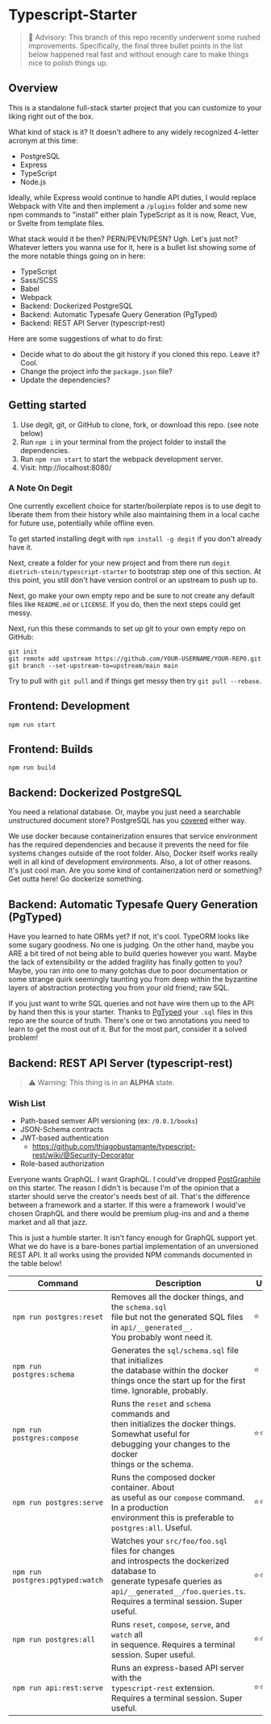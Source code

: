 # Typescript-Starter

> 🚧 Advisory: This branch of this repo recently underwent some rushed improvements. Specifically, the final three bullet points in the list below happened real fast and without enough care to make things nice to polish things up.

## Overview

This is a standalone full-stack starter project that you can customize to your liking right out of the box.

What kind of stack is it? It doesn't adhere to any widely recognized 4-letter acronym at this time:

- PostgreSQL
- Express
- TypeScript
- Node.js

Ideally, while Express would continue to handle API duties, I would replace Webpack with Vite and then implement a `/plugins` folder and some new npm commands to "install" either plain TypeScript as it is now, React, Vue, or Svelte from template files.

What stack would it be then? PERN/PEVN/PESN? Ugh. Let's just not? Whatever letters you wanna use for it, here is a bullet list showing some of the more notable things going on in here:

- TypeScript
- Sass/SCSS
- Babel
- Webpack
- Backend: Dockerized PostgreSQL
- Backend: Automatic Typesafe Query Generation (PgTyped)
- Backend: REST API Server (typescript-rest)

Here are some suggestions of what to do first:

- Decide what to do about the git history if you cloned this repo. Leave it? Cool.
- Change the project info the `package.json` file?
- Update the dependencies?

## Getting started

1. Use degit, git, or GitHub to clone, fork, or download this repo. (see note below)
2. Run `npm i` in your terminal from the project folder to install the dependencies.
3. Run `npm run start` to start the webpack development server.
4. Visit: http://localhost:8080/

### A Note On Degit
One currently excellent choice for starter/boilerplate repos is to use degit to liberate them from their history while also maintaining them in a local cache for future use, potentially while offline even.

To get started installing degit with `npm install -g degit` if you don't already have it.

Next, create a folder for your new project and from there run `degit dietrich-stein/typescript-starter` to bootstrap step one of this section. At this point, you still don't have version control or an upstream to push up to.

Next, go make your own empty repo and be sure to not create any default files like `README.md` or `LICENSE`. If you do, then the next steps could get messy.

Next, run this these commands to set up git to your own empty repo on GitHub:

```
git init
git remote add upstream https://github.com/YOUR-USERNAME/YOUR-REPO.git
git branch --set-upstream-to=upstream/main main
```

Try to pull with `git pull` and if things get messy then try `git pull --rebase`.

## Frontend: Development

```
npm run start
```

## Frontend: Builds

```
npm run build
```

## Backend: Dockerized PostgreSQL

You need a relational database. Or, maybe you just need a searchable unstructured document store? PostgreSQL has you [covered](https://www.postgresql.org/docs/9.5/functions-json.html) either way.

We use docker because containerization ensures that service environment has the required dependencies and because it prevents the need for file systems changes outside of the root folder. Also, Docker itself works really well in all kind of development environments. Also, a lot of other reasons. It's just cool man. Are you some kind of containerization nerd or something? Get outta here! Go dockerize something.

## Backend: Automatic Typesafe Query Generation (PgTyped)

Have you learned to hate ORMs yet? If not, it's cool. TypeORM looks like some sugary goodness. No one is judging. On the other hand, maybe you ARE a bit tired of not being able to build queries however you want. Maybe the lack of extensibility or the added fragility has finally gotten to you? Maybe, you ran into one to many gotchas due to poor documentation or some strange quirk seemingly taunting you from deep within the byzantine layers of abstraction protecting you from your old friend; raw SQL.

If you just want to write SQL queries and not have wire them up to the API by hand then this is your starter. Thanks to [PgTyped](https://pgtyped.dev/) your `.sql` files in this repo are the source of truth. There's one or two annotations you need to learn to get the most out of it. But for the most part, consider it a solved problem!

## Backend: REST API Server (typescript-rest)

> ⚠ Warning: This thing is in an **ALPHA** state.

### Wish List
- Path-based semver API versioning (ex: `/0.0.1/books`)
- JSON-Schema contracts
- JWT-based authentication
  - https://github.com/thiagobustamante/typescript-rest/wiki/@Security-Decorator
- Role-based authorization

Everyone wants GraphQL. I want GraphQL. I could've dropped [PostGraphile](https://www.graphile.org/postgraphile/) on this starter. The reason I didn't is because I'm of the opinion that a starter should serve the creator's needs best of all. That's the difference between a framework and a starter. If this were a framework I would've chosen GraphQL and there would be premium plug-ins and and a theme market and all that jazz.

This is just a humble starter. It isn't fancy enough for GraphQL support yet. What we do have is a bare-bones partial implementation of an unversioned REST API. It all works using the provided NPM commands documented in the table below!

|Command|Description|Utility|
|-------|-----------|-------|
|`npm run postgres:reset`|Removes all the docker things, and the `schema.sql`<br >file but not the generated SQL files in `api/__generated__`.<br /> You probably wont need it.<br />|⭐|
|`npm run postgres:schema`|Generates the `sql/schema.sql` file that initializes<br /> the database within the docker<br /> things once the start up for the first time. Ignorable, probably.<br />|⭐|
|`npm run postgres:compose`|Runs the `reset` and `schema` commands and<br /> then initializes the docker things. Somewhat useful for<br /> debugging your changes to the docker<br /> things or the schema.<br />|⭐⭐⭐|
|`npm run postgres:serve`|Runs the composed docker container. About<br /> as useful as our `compose` command. In a production<br /> environment this is preferable to `postgres:all`. Useful.<br />|⭐⭐⭐⭐|
|`npm run postgres:pgtyped:watch`|Watches your `src/foo/foo.sql` files for changes<br /> and introspects the dockerized database to<br /> generate typesafe queries as<br /> `api/__generated__/foo.queries.ts`.<br /> Requires a terminal session. Super useful.<br />|⭐⭐⭐⭐⭐|
|`npm run postgres:all`|Runs `reset`, `compose`, `serve`, and `watch` all<br /> in sequence. Requires a terminal session. Super useful.<br />|⭐⭐⭐⭐⭐|
|`npm run api:rest:serve`|Runs an express-based API server with the<br /> `typescript-rest` extension.<br /> Requires a terminal session. Super useful.<br />|⭐⭐⭐⭐⭐|
